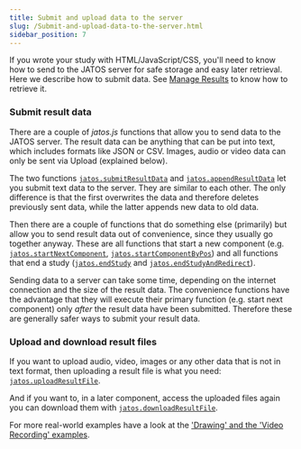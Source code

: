 ```yaml
---
title: Submit and upload data to the server 
slug: /Submit-and-upload-data-to-the-server.html
sidebar_position: 7
---
```


If you wrote your study with HTML/JavaScript/CSS, you'll need to know how to send to the JATOS server for safe storage and easy later retrieval. Here we describe how to submit data. See [Manage Results](Manage-Results.html) to know how to retrieve it.


### Submit result data

There are a couple of _jatos.js_ functions that allow you to send data to the JATOS server. The result data can be anything that can be put into text, which includes formats like JSON or CSV. Images, audio or video data can only be sent via Upload (explained below).

The two functions [`jatos.submitResultData`](jatos.js-Reference.html#jatossubmitresultdata) and [`jatos.appendResultData`](jatos.js-Reference.html#jatosappendresultdata) let you submit text data to the server. They are similar to each other. The only difference is that the first overwrites the data and therefore deletes previously sent data, while the latter appends new data to old data. 

Then there are a couple of functions that do something else (primarily) but allow you to send result data out of convenience, since they usually go together anyway. These are all functions that start a new component (e.g. [`jatos.startNextComponent`](jatos.js-Reference.html#jatosstartnextcomponent), [`jatos.startComponentByPos`](jatos.js-Reference.html#jatosstartcomponentbypos)) and all functions that end a study ([`jatos.endStudy`](jatos.js-Reference.html#jatosendstudy) and [`jatos.endStudyAndRedirect`](jatos.js-Reference.html#jatosendstudyandredirect)).

Sending data to a server can take some time, depending on the internet connection and the size of the result data. The convenience functions have the advantage that they will execute their primary function (e.g. start next component) only *after* the result data have been submitted. Therefore these are generally safer ways to submit your result data. 

### Upload and download result files

If you want to upload audio, video, images or any other data that is not in text format, then uploading a result file is what you need: [`jatos.uploadResultFile`](jatos.js-Reference.html#jatossubmitresultdata). 

And if you want to, in a later component, access the uploaded files again you can download them with [`jatos.downloadResultFile`](jatos.js-Reference.html#jatosdownloadresultfile).

For more real-world examples have a look at the ['Drawing' and the 'Video Recording' examples](Example-Studies.html).
